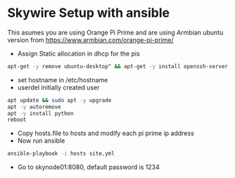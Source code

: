Skywire Setup with ansible
===

This asumes you are using Orange Pi Prime and are using Armbian ubuntu version from https://www.armbian.com/orange-pi-prime/

 - Assign Static allocation in dhcp for the pis

```sh
apt-get -y remove ubuntu-desktop^ && apt-get -y install openssh-server
```

 - set hostname in /etc/hostname 
 - userdel initially created user

```sh
apt update && sudo apt -y upgrade
apt -y autoremove
apt -y install python
reboot
```

 - Copy hosts.file to hosts and modify each pi prime ip address
 - Now run ansible
```sh
ansible-playbook -i hosts site.yml
```
 - Go to skynode01:8080, default password is 1234